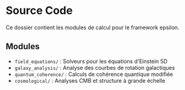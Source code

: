 # Source Code

Ce dossier contient les modules de calcul pour le framework epsilon.

## Modules

- `field_equations/` : Solveurs pour les équations d'Einstein 5D
- `galaxy_analysis/` : Analyse des courbes de rotation galactiques
- `quantum_coherence/` : Calculs de cohérence quantique modifiée
- `cosmological/` : Analyses CMB et structure à grande échelle
